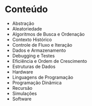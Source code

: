 # Conteúdo

- Abstração
- Aleatoriedade
- Algoritmos de Busca e Ordenação
- Contexto Histórico
- Controle de Fluxo e Iteração
- Dados e Armazenamento
- Debugging e Testes
- Eficiência e Ordem de Crescimento
- Estruturas de Dados
- Hardware
- Linguagens de Programação
- Programação Dinâmica
- Recursão
- Simulações
- Software